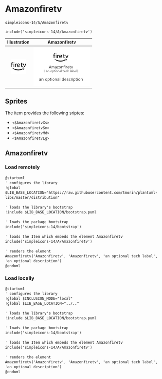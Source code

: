 # Amazonfiretv


```text
simpleicons-14/A/Amazonfiretv
```

```text
include('simpleicons-14/A/Amazonfiretv')
```



| Illustration | Amazonfiretv |
| :---: | :---: |
| ![illustration for Illustration](../../simpleicons-14/A/Amazonfiretv.png) | ![illustration for Amazonfiretv](../../simpleicons-14/A/Amazonfiretv.Local.png) |



## Sprites
The item provides the following sriptes:

- `<$AmazonfiretvXs>`
- `<$AmazonfiretvSm>`
- `<$AmazonfiretvMd>`
- `<$AmazonfiretvLg>`





## Amazonfiretv

### Load remotely
```plantuml
@startuml
' configures the library
!global $LIB_BASE_LOCATION="https://raw.githubusercontent.com/tmorin/plantuml-libs/master/distribution"

' loads the library's bootstrap
!include $LIB_BASE_LOCATION/bootstrap.puml

' loads the package bootstrap
include('simpleicons-14/bootstrap')

' loads the Item which embeds the element Amazonfiretv
include('simpleicons-14/A/Amazonfiretv')

' renders the element
Amazonfiretv('Amazonfiretv', 'Amazonfiretv', 'an optional tech label', 'an optional description')
@enduml
```

### Load locally
```plantuml
@startuml
' configures the library
!global $INCLUSION_MODE="local"
!global $LIB_BASE_LOCATION="../.."

' loads the library's bootstrap
!include $LIB_BASE_LOCATION/bootstrap.puml

' loads the package bootstrap
include('simpleicons-14/bootstrap')

' loads the Item which embeds the element Amazonfiretv
include('simpleicons-14/A/Amazonfiretv')

' renders the element
Amazonfiretv('Amazonfiretv', 'Amazonfiretv', 'an optional tech label', 'an optional description')
@enduml
```

